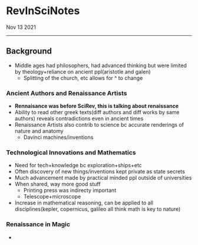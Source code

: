 # RevInSciNotes
Nov 13 2021
***
## Background 
 - Middle ages had philosophers, had advanced thinking but were limited by theology+reliance on ancient ppl(aristotle and galen)
   - Splitting of the church, etc allows for ^ to change 

### Ancient Authors and Renaissance Artists
 - **Rennaisance was before SciRev, this is talking about renaissance**
 - Ability to read other greek texts(diff authors and diff works by same authors) reveals contradictions even in ancient times 
 - Renaissance Artists also contrib to science bc accurate renderings of nature and anatomy
   - Davinci machines/inventions 

### Technological Innovations and Mathematics 
 - Need for tech+knowledge bc exploration+ships+etc 
 - Often discovery of new things/inventions kept private as state secrets
 - Much advancement made by practical minded ppl outside of universities 
 - When shared, way more good stuff
   - Printing press was indirecty important
   - Telescope+microscope 
 - Increase in mathematical reasoning, can be applied to all disciplines(kepler, copernicus, galileo all think math is key to nature)

### Renaissance in Magic 
 - 